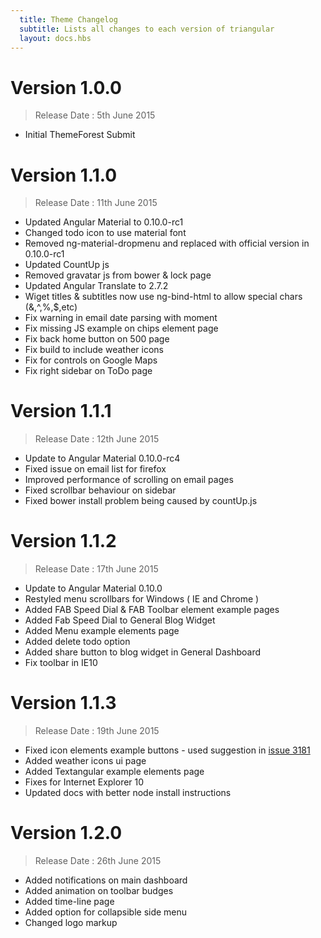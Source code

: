 ```yaml
---
  title: Theme Changelog
  subtitle: Lists all changes to each version of triangular
  layout: docs.hbs
---
```


# Version 1.0.0
> Release Date : 5th June 2015

- Initial ThemeForest Submit

# Version 1.1.0
> Release Date : 11th June 2015

- Updated Angular Material to 0.10.0-rc1
- Changed todo icon to use material font
- Removed ng-material-dropmenu and replaced with official version in 0.10.0-rc1
- Updated CountUp js
- Removed gravatar js from bower & lock page
- Updated Angular Translate to 2.7.2
- Wiget titles & subtitles now use ng-bind-html to allow special chars (&,^,%,$,etc)
- Fix warning in email date parsing with moment
- Fix missing JS example on chips element page
- Fix back home button on 500 page
- Fix build to include weather icons
- Fix for controls on Google Maps
- Fix right sidebar on ToDo page

# Version 1.1.1
> Release Date : 12th June 2015

- Update to Angular Material 0.10.0-rc4
- Fixed issue on email list for firefox
- Improved performance of scrolling on email pages
- Fixed scrollbar behaviour on sidebar
- Fixed bower install problem being caused by countUp.js

# Version 1.1.2
> Release Date : 17th June 2015

- Update to Angular Material 0.10.0
- Restyled menu scrollbars for Windows ( IE and Chrome )
- Added FAB Speed Dial & FAB Toolbar element example pages
- Added Fab Speed Dial to General Blog Widget
- Added Menu example elements page
- Added delete todo option
- Added share button to blog widget in General Dashboard
- Fix toolbar in IE10

# Version 1.1.3
> Release Date : 19th June 2015

- Fixed icon elements example buttons - used suggestion in [issue 3181](https://github.com/angular/material/issues/3181)
- Added weather icons ui page
- Added Textangular example elements page
- Fixes for Internet Explorer 10
- Updated docs with better node install instructions

# Version 1.2.0
> Release Date : 26th June 2015

- Added notifications on main dashboard
- Added animation on toolbar budges
- Added time-line page
- Added option for collapsible side menu
- Changed logo markup